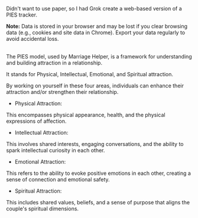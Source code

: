 Didn't want to use paper, so I had Grok create a web-based version of a PIES tracker.

 <strong>Note:</strong> Data is stored in your browser and may be lost if you clear browsing data (e.g., cookies and site data in Chrome). Export your data regularly to avoid accidental loss.

<br/>
The PIES model, used by Marriage Helper, is a framework for understanding and building attraction in a relationship.

It stands for Physical, Intellectual, Emotional, and Spiritual attraction.

By working on yourself in these four areas, individuals can enhance their attraction and/or strengthen their relationship. 

<ul><li>Physical Attraction:</li></ul>
This encompasses physical appearance, health, and the physical expressions of affection. 

<ul><li>Intellectual Attraction:</li></ul>
This involves shared interests, engaging conversations, and the ability to spark intellectual curiosity in each other. 

<ul><li>Emotional Attraction:</li></ul>
This refers to the ability to evoke positive emotions in each other, creating a sense of connection and emotional safety. 

<ul><li>Spiritual Attraction:</li></ul>
This includes shared values, beliefs, and a sense of purpose that aligns the couple's spiritual dimensions. 
